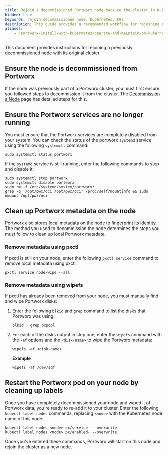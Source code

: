 ```yaml
---
title: Rejoin a decommissioned Portworx node back to the cluster in Kubernetes
hidden: true
keywords: rejoin decommissioned node, Kubernetes, k8s
description: This guide provides a recommended workflow for rejoining a decommissioned node with its original cluster.
aliases:
    - /portworx-install-with-kubernetes/operate-and-maintain-on-kubernetes/k8s-node-rejoin/
---
```

This document provides instructions for rejoining a previously decommissioned node with its original cluster.

## Ensure the node is decommissioned from Portworx

If the node was previously part of a Portworx cluster, you must first ensure you followed steps to decommission it from the cluster. The [Decommission a Node](/operations/operate-kubernetes/uninstall/decommission-a-node/) page has detailed steps for this.

## Ensure the Portworx services are no longer running

You must ensure that the Portworx services are completely disabled from your system. You can check the status of the portworx `systemd` service using the following `systemctl` command:

```text
sudo systemctl status portworx
```

If the `systemd` service is still running, enter the following commands to stop and disable it:

```text
sudo systemctl stop portworx
sudo systemctl disable portworx
sudo rm -f /etc/systemd/system/portworx*
grep -q '/opt/pwx/oci /opt/pwx/oci' /proc/self/mountinfo && sudo umount /opt/pwx/oci
```

## Clean up Portworx metadata on the node

Portworx also stores local metadata on the node to fingerprint its identity. The method you used to decommission the node determines the steps you must follow to clean up local Portworx metadata.

### Remove metadata using pxctl

If pxctl is still on your node, enter the following `pxctl service` command to remove local metadata using pxctl:

```text
pxctl service node-wipe --all
```

### Remove metadata using wipefs

If pxctl has already been removed from your node, you must manually find and wipe Portworx disks:

1. Enter the following `blkid` and `grep` command to list the disks that Portworx was using:

    ```text
    blkid | grep pxpool
    ```

2. For each of the disks output in step one, enter the `wipefs` command with the `-af` options and the `<disk-name>` to wipe the Portworx metadata:

    ```text
    wipefs -af <disk-name>
    ```

    **Example**

    ```text
    wipefs -af /dev/sdf
    ```

## Restart the Portworx pod on your node by cleaning up labels

Once you have completely decommissioned your node and wiped it of Portworx data, you're ready to re-add it to your cluster. Enter the following `kubectl label nodes` commands, replacing `<node>` with the Kubernetes node name of this node:

```text
kubectl label nodes <node> px/service- --overwrite
kubectl label nodes <node> px/enabled- --overwrite
```

Once you've entered these commands, Portworx will start on this node and rejoin the cluster as a new node.
